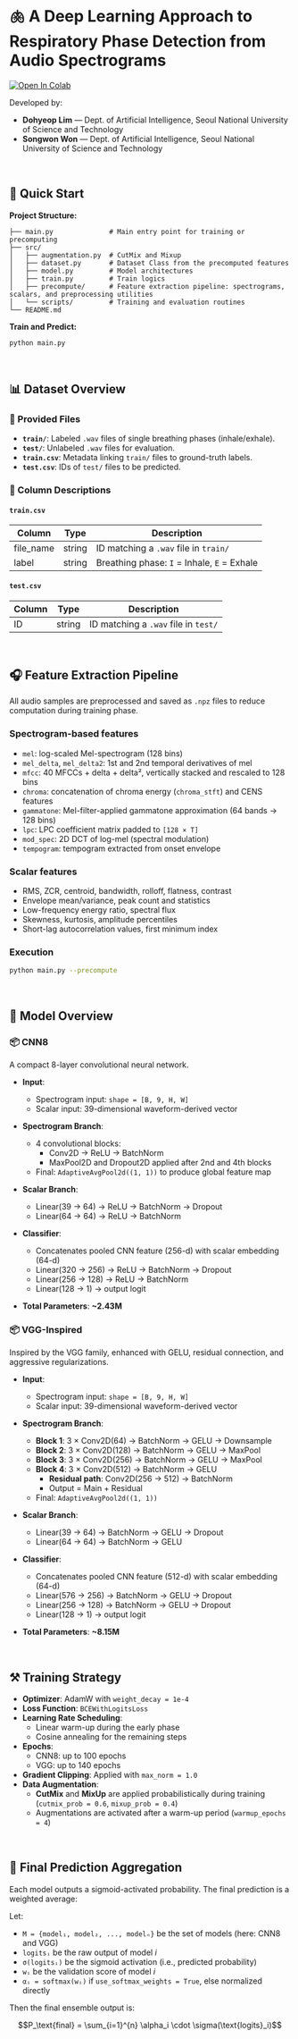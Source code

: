 # 🫁 A Deep Learning Approach to Respiratory Phase Detection from Audio Spectrograms

[![Open In Colab](https://colab.research.google.com/assets/colab-badge.svg)](https://colab.research.google.com/gist/dohyeoplim/a83fa674e537473f1adb66960db0a32c/kaggle_2_v3.ipynb)

Developed by:

- **Dohyeop Lim** — Dept. of Artificial Intelligence, Seoul National University of Science and Technology  
- **Songwon Won** — Dept. of Artificial Intelligence, Seoul National University of Science and Technology
  
<br/>

## 🚀 Quick Start


**Project Structure:**
```plaintext
├── main.py              # Main entry point for training or precomputing
├── src/
│   ├── augmentation.py  # CutMix and Mixup
│   ├── dataset.py       # Dataset Class from the precomputed features
│   ├── model.py         # Model architectures
│   ├── train.py         # Train logics
│   ├── precompute/      # Feature extraction pipeline: spectrograms, scalars, and preprocessing utilities
│   └── scripts/         # Training and evaluation routines
└── README.md
```

**Train and Predict:**
```bash
python main.py
```

<br/>

## 📊 Dataset Overview

### 📁 Provided Files

- **`train/`**: Labeled `.wav` files of single breathing phases (inhale/exhale).
- **`test/`**: Unlabeled `.wav` files for evaluation.
- **`train.csv`**: Metadata linking `train/` files to ground-truth labels.
- **`test.csv`**: IDs of `test/` files to be predicted.

### 📝 Column Descriptions

#### `train.csv`

| Column     | Type   | Description                                  |
|------------|--------|----------------------------------------------|
| file_name  | string | ID matching a `.wav` file in `train/`        |
| label      | string | Breathing phase: `I` = Inhale, `E` = Exhale |

#### `test.csv`

| Column | Type   | Description                            |
|--------|--------|----------------------------------------|
| ID     | string | ID matching a `.wav` file in `test/`   |

<br />

## 🎧 Feature Extraction Pipeline

All audio samples are preprocessed and saved as `.npz` files to reduce computation during training phase.

### Spectrogram-based features

- `mel`: log-scaled Mel-spectrogram (128 bins)
- `mel_delta`, `mel_delta2`: 1st and 2nd temporal derivatives of mel
- `mfcc`: 40 MFCCs + delta + delta², vertically stacked and rescaled to 128 bins
- `chroma`: concatenation of chroma energy (`chroma_stft`) and CENS features
- `gammatone`: Mel-filter-applied gammatone approximation (64 bands → 128 bins)
- `lpc`: LPC coefficient matrix padded to `[128 × T]`
- `mod_spec`: 2D DCT of log-mel (spectral modulation)
- `tempogram`: tempogram extracted from onset envelope

### Scalar features
- RMS, ZCR, centroid, bandwidth, rolloff, flatness, contrast
- Envelope mean/variance, peak count and statistics
- Low-frequency energy ratio, spectral flux
- Skewness, kurtosis, amplitude percentiles
- Short-lag autocorrelation values, first minimum index

### Execution

```bash
python main.py --precompute
```

<br />

## 🧠 Model Overview

### 📦 CNN8
A compact 8-layer convolutional neural network.

- **Input**:  
  - Spectrogram input: `shape = [B, 9, H, W]`  
  - Scalar input: 39-dimensional waveform-derived vector

- **Spectrogram Branch**:
  - 4 convolutional blocks:
    - Conv2D → ReLU → BatchNorm
    - MaxPool2D and Dropout2D applied after 2nd and 4th blocks
  - Final: `AdaptiveAvgPool2d((1, 1))` to produce global feature map

- **Scalar Branch**:
  - Linear(39 → 64) → ReLU → BatchNorm → Dropout  
  - Linear(64 → 64) → ReLU → BatchNorm

- **Classifier**:
  - Concatenates pooled CNN feature (256-d) with scalar embedding (64-d)  
  - Linear(320 → 256) → ReLU → BatchNorm → Dropout  
  - Linear(256 → 128) → ReLU → BatchNorm  
  - Linear(128 → 1) → output logit

- **Total Parameters**: **~2.43M**

 
### 📦 VGG-Inspired

Inspired by the VGG family, enhanced with GELU, residual connection, and aggressive regularizations.

- **Input**:  
  - Spectrogram input: `shape = [B, 9, H, W]`  
  - Scalar input: 39-dimensional waveform-derived vector

- **Spectrogram Branch**:
  - **Block 1**: 3 × Conv2D(64) → BatchNorm → GELU → Downsample  
  - **Block 2**: 3 × Conv2D(128) → BatchNorm → GELU → MaxPool  
  - **Block 3**: 3 × Conv2D(256) → BatchNorm → GELU → MaxPool  
  - **Block 4**: 3 × Conv2D(512) → BatchNorm → GELU  
    - **Residual path**: Conv2D(256 → 512) → BatchNorm  
    - Output = Main + Residual  
  - Final: `AdaptiveAvgPool2d((1, 1))`

- **Scalar Branch**:
  - Linear(39 → 64) → BatchNorm → GELU → Dropout  
  - Linear(64 → 64) → BatchNorm → GELU

- **Classifier**:
  - Concatenates pooled CNN feature (512-d) with scalar embedding (64-d)  
  - Linear(576 → 256) → BatchNorm → GELU → Dropout  
  - Linear(256 → 128) → BatchNorm → GELU → Dropout  
  - Linear(128 → 1) → output logit

- **Total Parameters**: **~8.15M**

<br />

## ⚒️ Training Strategy

- **Optimizer**: AdamW with `weight_decay = 1e-4`
- **Loss Function**: `BCEWithLogitsLoss`
- **Learning Rate Scheduling**:
  - Linear warm-up during the early phase
  - Cosine annealing for the remaining steps
- **Epochs**:
  - CNN8: up to 100 epochs
  - VGG: up to 140 epochs
- **Gradient Clipping**: Applied with `max_norm = 1.0`
- **Data Augmentation**:
  - **CutMix** and **MixUp** are applied probabilistically during training (`cutmix_prob = 0.6`, `mixup_prob = 0.4`)
  - Augmentations are activated after a warm-up period (`warmup_epochs = 4`)

<br />

## 🔗 Final Prediction Aggregation

Each model outputs a sigmoid-activated probability. The final prediction is a weighted average:

Let:
- `M = {model₁, model₂, ..., modelₙ}` be the set of models (here: CNN8 and VGG)
- `logitsᵢ` be the raw output of model *i*
- `σ(logitsᵢ)` be the sigmoid activation (i.e., predicted probability)
- `wᵢ` be the validation score of model *i*
- `αᵢ = softmax(wᵢ)` if `use_softmax_weights = True`, else normalized directly

Then the final ensemble output is:

```math
P_\text{final} = \sum_{i=1}^{n} \alpha_i \cdot \sigma(\text{logits}_i)
```

